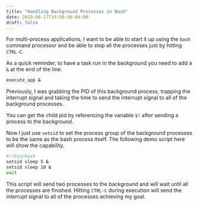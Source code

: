```yaml
---
title: "Handling Background Processes in Bash"
date: 2019-06-17T19:50:30-04:00
draft: false
---
```


For multi-process applications, I want to be able to start it up using the `bash` command processor and be able to stop all the processes just by hitting `CTRL-C`.

As a quick reminder, to have a task run in the background you need to add a `&` at the end of the line.

```bash
execute_app &
```

Previously, I was grabbing the PID of this background process, trapping the interrupt signal and taking the time to send the interrupt signal to all of the background processes.

You can get the child pid by referencing the variable `$!` after sending a process to the background.

Now I just use `setsid` to set the process group of the background processes to be the same as the bash process itself.  The following demo script here will show the capability.

```bash
#!/bin/bash
setsid sleep 5 &
setsid sleep 10 &
wait
```

This script will send two processes to the background and will wait until all the processes are finished. Hitting `CTRL-C` during execution will send the interrupt signal to all of the processes achieving my goal.
